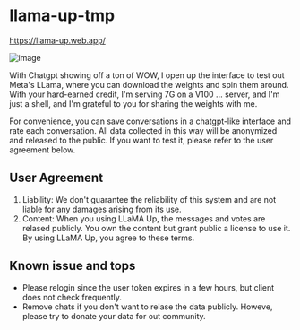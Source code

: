 # llama-up-tmp

https://llama-up.web.app/

![image](https://user-images.githubusercontent.com/901975/222942253-4eb7b5e1-94c0-4594-8df6-eba20f67c092.png)

With Chatgpt showing off a ton of WOW, I open up the interface to test out Meta's LLama, where you can download the weights and spin them around. With your hard-earned credit, I'm serving 7G on a V100 ... server, and I'm just a shell, and I'm grateful to you for sharing the weights with me.

For convenience, you can save conversations in a chatgpt-like interface and rate each conversation. All data collected in this way will be anonymized and released to the public. If you want to test it, please refer to the user agreement below.

## User Agreement
1. Liability: We don't guarantee the reliability of this system and are not liable for any damages arising from its use.
2. Content: When you using LLaMA Up, the messages and votes are relased publicly. You own the content but grant public a license to use it.
By using LLaMA Up, you agree to these terms.

## Known issue and tops
* Please relogin since the user token expires in a few hours, but client does not check frequently.
* Remove chats if you don't want to relase the data publicly. Howeve, please try to donate your data for out community.
